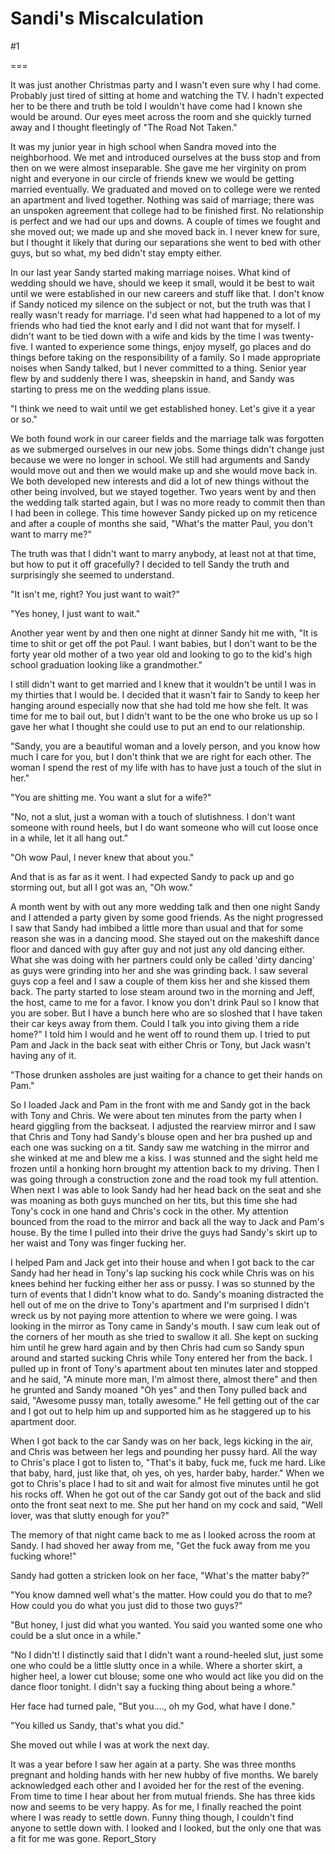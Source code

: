 Sandi's Miscalculation
======================
#1 

 

 

===

It was just another Christmas party and I wasn't even sure why I had come. Probably just tired of sitting at home and watching the TV. I hadn't expected her to be there and truth be told I wouldn't have come had I known she would be around. Our eyes meet across the room and she quickly turned away and I thought fleetingly of "The Road Not Taken." 

 It was my junior year in high school when Sandra moved into the neighborhood. We met and introduced ourselves at the buss stop and from then on we were almost inseparable. She gave me her virginity on prom night and everyone in our circle of friends knew we would be getting married eventually. We graduated and moved on to college were we rented an apartment and lived together. Nothing was said of marriage; there was an unspoken agreement that college had to be finished first. No relationship is perfect and we had our ups and downs. A couple of times we fought and she moved out; we made up and she moved back in. I never knew for sure, but I thought it likely that during our separations she went to bed with other guys, but so what, my bed didn't stay empty either. 

 In our last year Sandy started making marriage noises. What kind of wedding should we have, should we keep it small, would it be best to wait until we were established in our new careers and stuff like that. I don't know if Sandy noticed my silence on the subject or not, but the truth was that I really wasn't ready for marriage. I'd seen what had happened to a lot of my friends who had tied the knot early and I did not want that for myself. I didn't want to be tied down with a wife and kids by the time I was twenty-five. I wanted to experience some things, enjoy myself, go places and do things before taking on the responsibility of a family. So I made appropriate noises when Sandy talked, but I never committed to a thing. Senior year flew by and suddenly there I was, sheepskin in hand, and Sandy was starting to press me on the wedding plans issue. 

 "I think we need to wait until we get established honey. Let's give it a year or so." 

 We both found work in our career fields and the marriage talk was forgotten as we submerged ourselves in our new jobs. Some things didn't change just because we were no longer in school. We still had arguments and Sandy would move out and then we would make up and she would move back in. We both developed new interests and did a lot of new things without the other being involved, but we stayed together. Two years went by and then the wedding talk started again, but I was no more ready to commit then than I had been in college. This time however Sandy picked up on my reticence and after a couple of months she said, "What's the matter Paul, you don't want to marry me?" 

 The truth was that I didn't want to marry anybody, at least not at that time, but how to put it off gracefully? I decided to tell Sandy the truth and surprisingly she seemed to understand. 

 "It isn't me, right? You just want to wait?" 

 "Yes honey, I just want to wait." 

 Another year went by and then one night at dinner Sandy hit me with, "It is time to shit or get off the pot Paul. I want babies, but I don't want to be the forty year old mother of a two year old and looking to go to the kid's high school graduation looking like a grandmother." 

 I still didn't want to get married and I knew that it wouldn't be until I was in my thirties that I would be. I decided that it wasn't fair to Sandy to keep her hanging around especially now that she had told me how she felt. It was time for me to bail out, but I didn't want to be the one who broke us up so I gave her what I thought she could use to put an end to our relationship. 

 "Sandy, you are a beautiful woman and a lovely person, and you know how much I care for you, but I don't think that we are right for each other. The woman I spend the rest of my life with has to have just a touch of the slut in her." 

 "You are shitting me. You want a slut for a wife?" 

 "No, not a slut, just a woman with a touch of slutishness. I don't want someone with round heels, but I do want someone who will cut loose once in a while, let it all hang out." 

 "Oh wow Paul, I never knew that about you." 

 And that is as far as it went. I had expected Sandy to pack up and go storming out, but all I got was an, "Oh wow." 

 A month went by with out any more wedding talk and then one night Sandy and I attended a party given by some good friends. As the night progressed I saw that Sandy had imbibed a little more than usual and that for some reason she was in a dancing mood. She stayed out on the makeshift dance floor and danced with guy after guy and not just any old dancing either. What she was doing with her partners could only be called 'dirty dancing' as guys were grinding into her and she was grinding back. I saw several guys cop a feel and I saw a couple of them kiss her and she kissed them back. The party started to lose steam around two in the morning and Jeff, the host, came to me for a favor. I know you don't drink Paul so I know that you are sober. But I have a bunch here who are so sloshed that I have taken their car keys away from them. Could I talk you into giving them a ride home?" I told him I would and he went off to round them up. I tried to put Pam and Jack in the back seat with either Chris or Tony, but Jack wasn't having any of it. 

 "Those drunken assholes are just waiting for a chance to get their hands on Pam." 

 So I loaded Jack and Pam in the front with me and Sandy got in the back with Tony and Chris. We were about ten minutes from the party when I heard giggling from the backseat. I adjusted the rearview mirror and I saw that Chris and Tony had Sandy's blouse open and her bra pushed up and each one was sucking on a tit. Sandy saw me watching in the mirror and she winked at me and blew me a kiss. I was stunned and the sight held me frozen until a honking horn brought my attention back to my driving. Then I was going through a construction zone and the road took my full attention. When next I was able to look Sandy had her head back on the seat and she was moaning as both guys munched on her tits, but this time she had Tony's cock in one hand and Chris's cock in the other. My attention bounced from the road to the mirror and back all the way to Jack and Pam's house. By the time I pulled into their drive the guys had Sandy's skirt up to her waist and Tony was finger fucking her. 

 I helped Pam and Jack get into their house and when I got back to the car Sandy had her head in Tony's lap sucking his cock while Chris was on his knees behind her fucking either her ass or pussy. I was so stunned by the turn of events that I didn't know what to do. Sandy's moaning distracted the hell out of me on the drive to Tony's apartment and I'm surprised I didn't wreck us by not paying more attention to where we were going. I was looking in the mirror as Tony came in Sandy's mouth. I saw cum leak out of the corners of her mouth as she tried to swallow it all. She kept on sucking him until he grew hard again and by then Chris had cum so Sandy spun around and started sucking Chris while Tony entered her from the back. I pulled up in front of Tony's apartment about ten minutes later and stopped and he said, "A minute more man, I'm almost there, almost there" and then he grunted and Sandy moaned "Oh yes" and then Tony pulled back and said, "Awesome pussy man, totally awesome." He fell getting out of the car and I got out to help him up and supported him as he staggered up to his apartment door. 

 When I got back to the car Sandy was on her back, legs kicking in the air, and Chris was between her legs and pounding her pussy hard. All the way to Chris's place I got to listen to, "That's it baby, fuck me, fuck me hard. Like that baby, hard, just like that, oh yes, oh yes, harder baby, harder." When we got to Chris's place I had to sit and wait for almost five minutes until he got his rocks off. When he got out of the car Sandy got out of the back and slid onto the front seat next to me. She put her hand on my cock and said, "Well lover, was that slutty enough for you?" 

 The memory of that night came back to me as I looked across the room at Sandy. I had shoved her away from me, "Get the fuck away from me you fucking whore!" 

 Sandy had gotten a stricken look on her face, "What's the matter baby?" 

 "You know damned well what's the matter. How could you do that to me? How could you do what you just did to those two guys?" 

 "But honey, I just did what you wanted. You said you wanted some one who could be a slut once in a while." 

 "No I didn't! I distinctly said that I didn't want a round-heeled slut, just some one who could be a little slutty once in a while. Where a shorter skirt, a higher heel, a lower cut blouse; some one who would act like you did on the dance floor tonight. I didn't say a fucking thing about being a whore." 

 Her face had turned pale, "But you...., oh my God, what have I done." 

 "You killed us Sandy, that's what you did." 

 She moved out while I was at work the next day. 

 It was a year before I saw her again at a party. She was three months pregnant and holding hands with her new hubby of five months. We barely acknowledged each other and I avoided her for the rest of the evening. From time to time I hear about her from mutual friends. She has three kids now and seems to be very happy. As for me, I finally reached the point where I was ready to settle down. Funny thing though, I couldn't find anyone to settle down with. I looked and I looked, but the only one that was a fit for me was gone. Report_Story 
